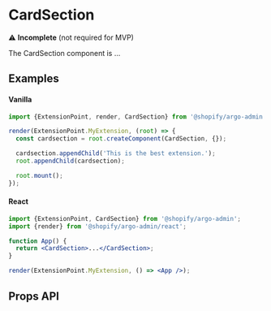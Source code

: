 # CardSection

⚠️ **Incomplete** (not required for MVP)

The CardSection component is ...

## Examples

#### Vanilla

```js
import {ExtensionPoint, render, CardSection} from '@shopify/argo-admin';

render(ExtensionPoint.MyExtension, (root) => {
  const cardsection = root.createComponent(CardSection, {});

  cardsection.appendChild('This is the best extension.');
  root.appendChild(cardsection);

  root.mount();
});
```

#### React

```jsx
import {ExtensionPoint, CardSection} from '@shopify/argo-admin';
import {render} from '@shopify/argo-admin/react';

function App() {
  return <CardSection>...</CardSection>;
}

render(ExtensionPoint.MyExtension, () => <App />);
```

## Props API
